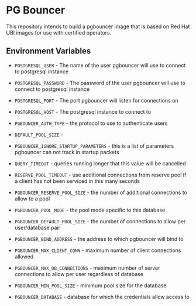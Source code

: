 # PG Bouncer
This repository intends to build a pgbouncer image that is based on Red Hat UBI images for use with certified operators.

## Environment Variables

- `POSTGRESQL_USER` - The name of the user pgbouncer will use to connect to postgresql instance

- `POSTGRESQL_PASSWORD` - The password of the user pgbouncer will use to connect to postgresql instance

- `POSTGRESQL_PORT` - The port pgbouncer will listen for connections on

- `POSTGRESQL_HOST` - The postgresql instance to connect to

- `PGBOUNCER_AUTH_TYPE` - the protocol to use to authenticate users 

- `DEFAULT_POOL_SIZE` - 

- `PGBOUNCER_IGNORE_STARTUP_PARAMETERS` - this is a list of parameters pgbouncer can not track in startup packets

- `QUERY_TIMEOUT` - queries running longer that this value will be cancelled

- `RESERVE_POOL_TIMEOUT` - use additional connections from reserve pool if a client has not been serviced in this many seconds

- `PGBOUNCER_RESERVE_POOL_SIZE` - the number of additional connections to allow to a pool

- `PGBOUNCER_POOL_MODE` - the pool mode specific to this database

- `PGBOUNCER_DEFAULT_POOL_SIZE` - the number of connections to allow per user/database pair

- `PGBOUNCER_BIND_ADDRESS` - the address to which pgbouncer will bind to

- `PGBOUNCER_MAX_CLIENT_CONN` - maximum number of client connections allowed

- `PGBOUNCER_MAX_DB_CONNECTIONS` - maximum number of server connections to allow per user regardless of database

- `PGBOUNCER_MIN_POOL_SIZE` - minimum pool size for the database

- `PGBOUNCER_DATABASE` - database for which the credentials allow access to
